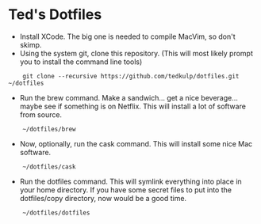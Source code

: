# Ted's Dotfiles

* Install XCode. The big one is needed to compile MacVim, so don't skimp.
* Using the system git, clone this repository. (This will most likely prompt you
  to install the command line tools)

```
    git clone --recursive https://github.com/tedkulp/dotfiles.git ~/dotfiles
```

* Run the brew command. Make a sandwich... get a nice beverage...  maybe see if something
  is on Netflix. This will install a lot of software from source.

```
    ~/dotfiles/brew
```

* Now, optionally, run the cask command. This will install some nice Mac software.

```
    ~/dotfiles/cask
```

* Run the dotfiles command. This will symlink everything into place in your home
  directory. If you have some secret files to put into the dotfiles/copy directory,
  now would be a good time.

```
    ~/dotfiles/dotfiles
```
